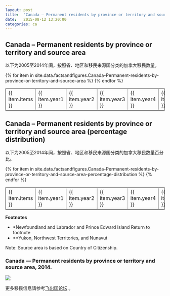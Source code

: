 ```yaml
---
layout: post
title:  "Canada – Permanent residents by province or territory and source area"
date:   2015-08-12 13:20:00
categories: ca
---
```


## Canada – Permanent residents by province or territory and source area

以下为2005至2014年间，按照省、地区和移民来源国分类的加拿大移民数量。

<table border = "1" cellpadding="1" cellspacing="0">
{% for item in site.data.factsandfigures.Canada-Permanent-residents-by-province-or-territory-and-source-area %}
<tr>
<td> {{ item.items }} </td>
<td> {{ item.year1 }} </td>
<td> {{ item.year2 }} </td>
<td> {{ item.year3 }} </td>
<td> {{ item.year4 }} </td>
<td> {{ item.year5 }} </td>
<td> {{ item.year6 }} </td>
<td> {{ item.year7 }} </td>
<td> {{ item.year8 }} </td>
<td> {{ item.year9 }} </td>
<td> {{ item.year10 }} </td>
</tr>
{% endfor %}
</table> 

##  Canada – Permanent residents by province or territory and source area (percentage distribution)

以下为2005至2014年间，按照省、地区和移民来源国分类的加拿大移民数量百分比。

<table border = "1" cellpadding="1" cellspacing="0">
{% for item in site.data.factsandfigures.Canada-Permanent-residents-by-province-or-territory-and-source-area-percentage-distribution %}
<tr>
<td> {{ item.items }} </td>
<td> {{ item.year1 }} </td>
<td> {{ item.year2 }} </td>
<td> {{ item.year3 }} </td>
<td> {{ item.year4 }} </td>
<td> {{ item.year5 }} </td>
<td> {{ item.year6 }} </td>
<td> {{ item.year7 }} </td>
<td> {{ item.year8 }} </td>
<td> {{ item.year9 }} </td>
<td> {{ item.year10 }} </td>
</tr>
{% endfor %}
</table> 

**Footnotes**

- *Newfoundland and Labrador and Prince Edward Island
Return to footnote 
- **Yukon, Northwest Territories, and Nunavut

Note: Source area is based on Country of Citizenship.

### Canada — Permanent residents by province or territory and source area, 2014. ###

![](http://www.cic.gc.ca/english/resources/statistics/facts2014/images/figure8.jpg)


更多移民信息请参考<a href="http://bbs.fcgvisa.com" target="blank">飞出国论坛</a> 。
